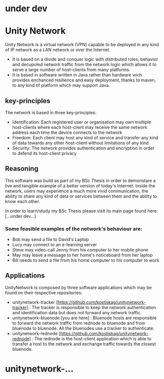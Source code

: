 # under dev

# Unity Network
Unity Network is a virtual network (VPN) capable to be deployed in any kind of IP network as a LAN network or over the Internet.

* It is based on a divide and conquer logic with distributed roles, behavior and decupoled network traffic from the network logic which allows it to serve a large number of host-clients from many platforms.
* It is based in software written in Java rather than hardware wich provides enchanced resilience and easy deployment, thanks to maven, to any kind of platform which may support Java.

## key-principles
The network is based in three key-principles:

* <bold>Identification</bold>: Each registered user or organisation may own multiple host-clients where each host-client may receive the same network address each time the device connects to the network
* <bold>Freedom</bold>: Each client may host any kind of service and transfer any kind of data towards any other host-client without limitations of any kind
* <bold>Security</bold>: The network provides authentication and encryption in order to defend its host-client privacy

## Reasoning
This software was build as part of my BSc Thesis in order to demonstare a live and tangible example of a better version of today's Internet. Inside the network, users may experience a much more vivid communication, the ability to share any kind of data or services between them and the ability to know each other. 

In order to learn/study my BSc Thesis please visit its main page found here:
[...under dev...]

### Some feasible examples of the network's behaviour are:
* Bob may send a file to David's Laptop
* Lucy may connect to an e-learning server
* Steve may video-call Jenny from his computer to her mobile phone
* May may leave a message to her home's noticeboard from her laptop
* Bill needs to send a file from his home computer to his computer to work

## Applications
UnityNetwork is composed by three software applications which may be found on their respective repositories:
* unitynetwork-tracker  [https://github.com/kostiskag/unitynetwork-tracker] : The tracker is responsible to keep the network authentication and identification data but does not forward any network traffic.
* unitynetwork-bluenode [you are here] : Bluenode hosts are responsible to forward the network traffic from rednode to bluenode and from bluenode to bluenode. All the bluenodes use a tracker to authenticate.
* unitynetwork-rednode  [https://github.com/kostiskag/unitynetwork-rednode] : The rednode is the host-client application which is able to transfer a host to the network and exchange traffic towards the closest bluenode.

# unitynetwork-...


